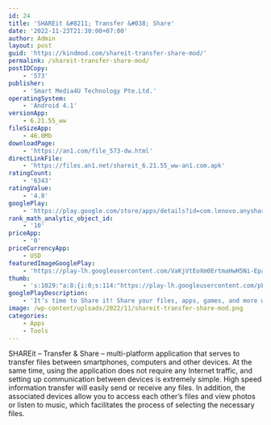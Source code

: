 ```yaml
---
id: 24
title: 'SHAREit &#8211; Transfer &#038; Share'
date: '2022-11-23T21:30:00+07:00'
author: Admin
layout: post
guid: 'https://kindmod.com/shareit-transfer-share-mod/'
permalink: /shareit-transfer-share-mod/
postIDCopy:
    - '573'
publisher:
    - 'Smart Media4U Technology Pte.Ltd.'
operatingSystem:
    - 'Android 4.1'
versionApp:
    - 6.21.55_ww
fileSizeApp:
    - 46.0Mb
downloadPage:
    - 'https://an1.com/file_573-dw.html'
directLinkFile:
    - 'https://files.an1.net/shareit_6.21.55_ww-an1.com.apk'
ratingCount:
    - '6343'
ratingValue:
    - '4.8'
googlePlay:
    - 'https://play.google.com/store/apps/details?id=com.lenovo.anyshare.gps'
rank_math_analytic_object_id:
    - '10'
priceApp:
    - '0'
priceCurrencyApp:
    - USD
featuredImageGooglePlay:
    - 'https://play-lh.googleusercontent.com/VaKjVtEoXm0ErtmaHwH5Ni-EpaBoJcTmoY_Bs5JeIOVOQx8z_jBWMaxB6QdYPxX-OA7l'
thumb:
    - 's:1029:"a:8:{i:0;s:114:"https://play-lh.googleusercontent.com/pL8z0_NVaYQVC9u9aWQsCEPWyTjfaYFR0g44cQL0qJavZKxdpUlb00V1Pns5TlL-DA=w526-h296";i:1;s:115:"https://play-lh.googleusercontent.com/X6iwpjfC5hVVn5pkAbzoVNS-b_90aznyeoxcTT7nmt73ZXLQ8KrEj7SoPdih0nK7Wvs=w526-h296";i:2;s:114:"https://play-lh.googleusercontent.com/9qMUFymyP_mc3l68E6-D4BCgjsofyqGmMFxRW2dWQPWCrUCAyVuZDQV2oTdd8O6Vtw=w526-h296";i:3;s:115:"https://play-lh.googleusercontent.com/BKnFbLQcZ4qJ4i1srITnVn3MiaTjzVWE191qS5XyEBRpAsV2KuGaxcIRxJ_uz8plN3g=w526-h296";i:4;s:115:"https://play-lh.googleusercontent.com/yXlRH9OpgfHKJU_8mDfMWcRNHdhrY0600XXijHSATmHZxkHavHQ5uEIAvRf7NsfsoCE=w526-h296";i:5;s:116:"https://play-lh.googleusercontent.com/ZHaf7jPCjOQc1cjnklmT7Fu3gZ6xpA3VFpUO4UebWQmkUixSq8wu-2ggbpFSyYS-Bed0=w526-h296";i:6;s:115:"https://play-lh.googleusercontent.com/U8EkEWM9VHMh7yAx1eABsgAaQizhxBCWeDONGKrPybmTxNXLpf3_oN6Vu68BB0wGoQI=w526-h296";i:7;s:115:"https://play-lh.googleusercontent.com/QHrcijc5dQV1inZ52q1O9UklOyd3b7DyQSdzwGrOuODGmp3oifyRP9z9YXzV0XeBl3I=w526-h296";}";'
googlePlayDescription:
    - 'It’s time to Share it! Share your files, apps, games, and more with the SHAREit file transfer app. SHAREit is a super-fast and safe way to transfer big files. Trusted by 2 billion+ users worldwide, you can be sure that SHAREit is a secure way to share your files.'
image: /wp-content/uploads/2022/11/shareit-transfer-share-mod.png
categories:
    - Apps
    - Tools
---
```


SHAREit – Transfer &amp; Share – multi-platform application that serves to transfer files between smartphones, computers and other devices. At the same time, using the application does not require any Internet traffic, and setting up communication between devices is extremely simple. High speed information transfer will easily send or receive any files. In addition, the associated devices allow you to access each other’s files and view photos or listen to music, which facilitates the process of selecting the necessary files.